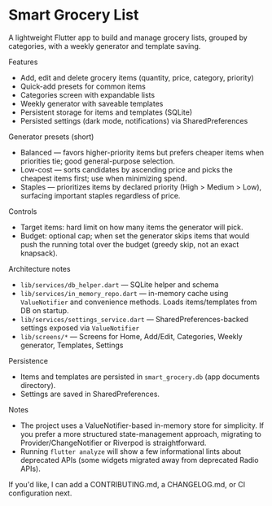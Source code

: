 # Smart Grocery List

A lightweight Flutter app to build and manage grocery lists, grouped by categories, with a weekly generator and template saving.

Features
 - Add, edit and delete grocery items (quantity, price, category, priority)
 - Quick-add presets for common items
 - Categories screen with expandable lists
 - Weekly generator with saveable templates
 - Persistent storage for items and templates (SQLite)
 - Persisted settings (dark mode, notifications) via SharedPreferences

Generator presets (short)
 - Balanced — favors higher-priority items but prefers cheaper items when priorities tie; good general-purpose selection.
 - Low-cost — sorts candidates by ascending price and picks the cheapest items first; use when minimizing spend.
 - Staples — prioritizes items by declared priority (High > Medium > Low), surfacing important staples regardless of price.

Controls
 - Target items: hard limit on how many items the generator will pick.
 - Budget: optional cap; when set the generator skips items that would push the running total over the budget (greedy skip, not an exact knapsack).


Architecture notes
 - `lib/services/db_helper.dart` — SQLite helper and schema
 - `lib/services/in_memory_repo.dart` — in-memory cache using `ValueNotifier` and convenience methods. Loads items/templates from DB on startup.
 - `lib/services/settings_service.dart` — SharedPreferences-backed settings exposed via `ValueNotifier`
 - `lib/screens/*` — Screens for Home, Add/Edit, Categories, Weekly generator, Templates, Settings

Persistence
 - Items and templates are persisted in `smart_grocery.db` (app documents directory).
 - Settings are saved in SharedPreferences.

Notes
 - The project uses a ValueNotifier-based in-memory store for simplicity. If you prefer a more structured state-management approach, migrating to Provider/ChangeNotifier or Riverpod is straightforward.
 - Running `flutter analyze` will show a few informational lints about deprecated APIs (some widgets migrated away from deprecated Radio APIs).

If you'd like, I can add a CONTRIBUTING.md, a CHANGELOG.md, or CI configuration next.
